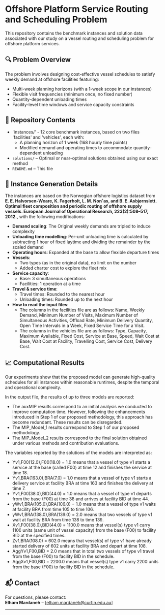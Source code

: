 # Offshore Platform Service Routing and Scheduling Problem

This repository contains the benchmark instances and solution data associated with our study on a vessel routing and scheduling problem for offshore platform services.

## 🔍 Problem Overview

The problem involves designing cost-effective vessel schedules to satisfy weekly demand at offshore facilities featuring:

- Multi-week planning horizons (with a 1-week scope in our instances)
- Flexible visit frequencies (minimum once, no fixed number)
- Quantity-dependent unloading times
- Facility-level time windows and service capacity constraints

## 📁 Repository Contents

- 'instances/' - 12 core benchmark instances, based on two files 'facilities' and 'vehicles', each with:
  - A planning horizon of 1 week (168 hourly time points)
  - Modified demand and operating times to accommodate quantity-dependent unloading
- `solutions/` – Optimal or near-optimal solutions obtained using our exact method
- `README.md` – This file

## 🧪 Instance Generation Details

The instances are based on the Norwegian offshore logistics dataset from **E. E. Halvorsen-Weare, K. Fagerholt, L. M. Non˚as, and B. E. Asbjørnslett. Optimal fleet composition and periodic routing of offshore supply vessels. European Journal of Operational Research, 223(2):508–517, 2012.**, with the following modifications:

- **Demand scaling**: The Original weekly demands are tripled to induce complexity
- **Unloading time modelling**: Per-unit unloading time is calculated by subtracting 1 hour of fixed laytime and dividing the remainder by the scaled demand
- **Operating hours**: Expanded at the base to allow flexible departure times
- **Vessels**:
  - Two types (as in the original data), no limit on the number
  - Added charter cost to explore the fleet mix
- **Service capacity**:
  - Base: 3 simultaneous operations
  - Facilities: 1 operation at a time
- **Travel & service time**:
  - Travel times: Rounded to the nearest hour
  - Unloading times: Rounded up to the next hour
- **How to read the input files**:
  - The columns in the facilities file are as follows: Name, Weekly Demand, Minimum Number of Visits, Maximum Number of Simultaneous Activities, Offload Rate, Minimum Delivery Quantity, Open Time Intervals in a Week, Fixed Service Time for a Visit.
  - The columns in the vehicles file are as follows: Type, Capacity, Maximum Available, Fixed Cost, Service at Base, Speed, Wait Cost at Base, Wait Cost at Facility, Travelling Cost, Service Cost, Delivery Cost.

  
## 📈 Computational Results

Our experiments show that the proposed model can generate high-quality schedules for all instances within reasonable runtimes, despite the temporal and operational complexity.

In the output file, the results of up to three models are reported: 
- The auxMIP results correspond to an initial analysis we conducted to improve computation time. However, following the enhancements introduced in Step 1 of our proposed methodology, this approach has become redundant. These results can be disregarded.
- The MIP_Model_1 results correspond to Step 1 of our proposed methodology.
- The MIP_Model_2 results correspond to the final solution obtained under various methods and contribution evaluations.

The variables reported by the solutions of the models are interpreted as:
- Yv1,F00(12.0),F00(18.0)  =  1.0 means that a vessel of type v1 starts a service at the base (called F00) at time 12 and finishes the service at time 18.
- Yv1,BRA(163.0),BRA(7.0)  =  1.0 means that a vessel of type v1 starts a delivery service at facility BRA at time 163 and finishes the delivery at time 7.
- Yv1,F00(38.0),BID(44.0)  =  1.0 means that a vessel of type v1 departs from the base (F00) at time 38 and arrives at facility BID at time 44.
- yWv1,BRA(105.0),BRA(106.0)  =  1.0 means that a vessel of type v1 waits at facility BRA from time 105 to time 106.
- yWv1,BRA(138.0),BRA(139.0)  =  2.0 means that two vessels of type v1 wait at facility BRA from time 138 to time 139.
- Xv1,F00(38.0),BID(44.0)  =  1100.0 means that vessel(s) type v1 carry 1100 units (same unit of vessel capacity) from the base (F00) to facility BID at the specified times.
- Zv1,BRA(108.0)  =  602.0 means that vessel(s) of type v1 have already started delivery of 602 units at facility BRA and depart at time 108.
- AggYv1,F00,BID  =  2.0 means that in total two vessels of type v1 travel from the base (F00) to facility BID in the schedule.
- AggXv1,F00,BID  =  2200.0 means that vessel(s) type v1 carry 2200 units from the base (F00) to facility BID in the schedule.



## 📬 Contact

For questions, please contact:  
**Elham Mardaneh** – [elham.mardaneh@curtin.edu.au]

---

